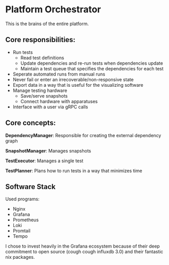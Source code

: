 # Platform Orchestrator

This is the brains of the entire platform. 

## Core responsibilities:
- Run tests
  - Read test definitions
  - Update dependencies and re-run tests when dependencies update
  - Maintain a test queue that specifies the dependencies for each test
- Seperate automated runs from manual runs 
- Never fail or enter an irrecoverable/non-responsive state
- Export data in a way that is useful for the visualizing software
- Manage testing hardware
  - Save/serve snapshots
  - Connect hardware with apparatuses
- Interface with a user via gRPC calls
  

## Core concepts:
**DependencyManager**: Responsible for creating the external dependency graph

**SnapshotManager**: Manages snapshots

**TestExecutor**: Manages a single test

**TestPlanner**: Plans how to run tests in a way that minimizes time

## Software Stack
Used programs:
 - Nginx
 - Grafana
 - Prometheus
 - Loki
 - Promtail
 - Tempo 

I chose to invest heavily in the Grafana ecosystem because of their deep commitment to open source (cough cough influxdb 3.0) and their fantastic nix packages.

